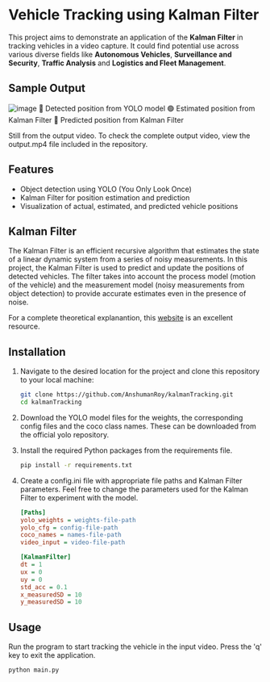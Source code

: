 # Vehicle Tracking using Kalman Filter

This project aims to demonstrate an application of the **Kalman Filter** in tracking vehicles in a video capture. It could find potential use across various diverse fields like **Autonomous Vehicles**, **Surveillance and Security**, **Traffic Analysis** and **Logistics and Fleet Management**.

## Sample Output

![image](https://github.com/AnshumanRoy/kalmanTracking/assets/56593553/65d8a304-9ab2-4d61-9c8e-ac1d9ea14537)
🔴 Detected position from YOLO model
🟢 Estimated position from Kalman Filter
🔵 Predicted position from Kalman Filter


Still from the output video. To check the complete output video, view the output.mp4 file included in the repository.

## Features
- Object detection using YOLO (You Only Look Once)
- Kalman Filter for position estimation and prediction
- Visualization of actual, estimated, and predicted vehicle positions

## Kalman Filter

The Kalman Filter is an efficient recursive algorithm that estimates the state of a linear dynamic system from a series of noisy measurements. In this project, the Kalman Filter is used to predict and update the positions of detected vehicles. The filter takes into account the process model (motion of the vehicle) and the measurement model (noisy measurements from object detection) to provide accurate estimates even in the presence of noise.

For a complete theoretical explanantion, this [website](https://www.kalmanfilter.net/background.html) is an excellent resource.

## Installation

1. Navigate to the desired location for the project and clone this repository to your local machine:

   ```.sh
   git clone https://github.com/AnshumanRoy/kalmanTracking.git
   cd kalmanTracking
   
3. Download the YOLO model files for the weights, the corresponding config files and the coco class names. These can be downloaded from the official yolo repository.

4. Install the required Python packages from the requirements file.

   ```.sh
   pip install -r requirements.txt
   
5. Create a config.ini file with appropriate file paths and Kalman Filter parameters. Feel free to change the parameters used for the Kalman Filter to experiment with the model.

   ```.ini
   [Paths]
   yolo_weights = weights-file-path
   yolo_cfg = config-file-path
   coco_names = names-file-path
   video_input = video-file-path

   [KalmanFilter]
   dt = 1
   ux = 0
   uy = 0
   std_acc = 0.1
   x_measuredSD = 10
   y_measuredSD = 10

## Usage
    
  Run the program to start tracking the vehicle in the input video. Press the 'q' key to exit the application.

   ```.sh
   python main.py  

